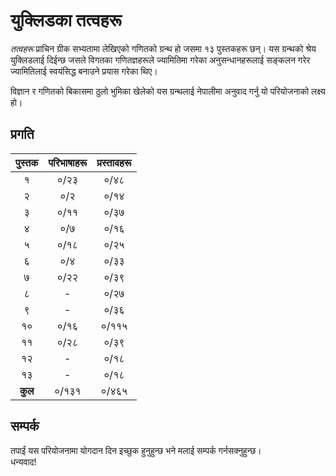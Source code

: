 # युक्लिडका तत्वहरू

*तत्वहरू* प्राचिन ग्रीक सभ्यतामा लेखिएको गणितको ग्रन्थ हो जसमा १३ पुस्तकहरू छन्। यस ग्रन्थको श्रेय युक्लिडलाई दिईन्छ जसले विगतका गणितज्ञहरूले ज्यामितिमा गरेका अनुसन्धानहरूलाई सङ्कलन गरेर ज्यामितिलाई स्वयंसिद्ध बनाउने प्रयास गरेका थिए।

विज्ञान र गणितको बिकासमा ठुलो भुमिका खेलेको यस ग्रन्थलाई नेपालीमा अनुवाद गर्नु यो परियोजनाको लक्ष्य हो।

## प्रगति

| पुस्तक | परिभाषाहरू | प्रस्तावहरू |
| :---: | :---: | :---: |
| १ | ०/२३ | ०/४८ |
| २ | ०/२ | ०/१४ |
| ३ | ०/११ | ०/३७ |
| ४ | ०/७ | ०/१६ |
| ५ | ०/१८ | ०/२५ |
| ६ | ०/४ | ०/३३ |
| ७ | ०/२२ | ०/३९ |
| ८ | - | ०/२७ |
| ९ | - | ०/३६ |
| १० | ०/१६ | ०/११५ |
| ११ | ०/२८ | ०/३९ |
| १२ | - | ०/१८ |
| १३ | - | ०/१८ |
| **कुल** | ०/१३१ | ०/४६५ |

## सम्पर्क

तपाईं यस परियोजनामा योगदान दिन इच्छुक हुनुहुन्छ भने मलाई सम्पर्क गर्नसक्नुहुन्छ।<br> धन्यवाद!
